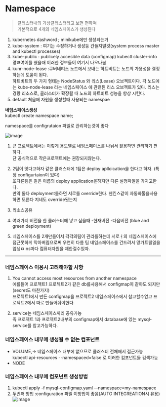 
# Namespace 
> 클러스터내의 가상클러스터라고 보면 편하며  
기본적으로 4개의 네임스페이스가 생성된다  
1. kubernetes dashword ; minikube에만 생성되는거
2. kube-system : 여기는 수정하거나 생성등 건들지말것(system process master and kubectl processes)
3. kube-public : publicely accesible data (configmap) kubectl cluster-info 명ㄹ여어를 쳤을때 이러한 정보들이 여기서 나오나봄
4. kunr-node-lease :쿠버네티스 노드에서 보내는 하트비트는 노드의 가용성을 결정하는데 도움이 된다.  
하트비트의 두 가지 형태는 NodeStatus 와 리스(Lease) 오브젝트이다. 각 노드에는 kube-node-lease 라는 네임스페이스 에 관련된 리스 오브젝트가 있다. 리스는 경량 리소스로, 클러스터가 확장될 때 노드의 하트비트 성능을 향상 시킨다.
5. default
처음에 자원을 생성할때 사용되는 namespae 

**네임스페이스생성**  
kubectl create namespace name;  

namespace를 configrutaion 파일로 관리하는것이 좋다  

![image](https://user-images.githubusercontent.com/22045187/107508921-09247880-6be5-11eb-8807-63862097c941.png)  

1. 큰 프로젝트에서는 이렇게 용도별로 네임스페이스를 나눠서 활용하면 관리하기 편하다.  
단 공식적으로 작은프로젝트에는 권장되지않는다.  
2. 2팀이 잇다고하자 같은 클러스터에 1팀은 deploy aplloication을 한다고 하자. (특정 configurtaion이 있다)  
또다른팀은 같은 이름의 deploy application을하지만 다른 설정파일을 가지고한다.    
만약 둘다 deployment를하면 서로를 override한다. 젠킨스같이 자동화툴을사용하면 모른다 지네도 override됫는지  

3. 리소스공유 
4. 여러가지 버전을 한 클러스터에 넣고 싶을때
-현재버전 -다음버전 (blue and green deployment)
5. 네임스페이스를 2개만들어서 각각의팀이 관리를하는데 서로ㅓ의 네임스페이스에 접근못하게 막아버림으로써 우연히 다름 팀 네임스페이스를 건드려서 망가트릴일을 업생ㅁ
ns마다 컴퓨터자원을 제한걸수있따.

***
### 네임스페이스 이용시 고려해야할 사항
1. You cannot access most resources from another namespace  
예를들어 프로젝트1 프로젝트2가 같은 db를사용해서 configmap이 같아도 되지만 (secret도 마찬가지)  
프로젝트1에서 만든 configmap을 프로젝트2 네임스페이스에서 참고할수없고 프로젝트2에서 따로 만들어줘야한다.

2. service는 네임스페이스끼리 공유가능  
 즉 프로젝트 1과 프로젝트2내부의 configmap에서 database에 있는 mysql-service를 참고가능하다.


### 네임스페이스 내부에 생성될 수 없는 컴포넌트
- VOLUME,-> 네임스페이스 내부에 없으므로 클러스터 전체에서 접근가능  
kubectl api-resources --namespaced=false 로 이러한 컴포넌트들 검색가능
- NODE

### 네임스페이스 내부에 컴포넌트 생성방법
1. kubectl apply -f mysql-configmap.yaml --namespace=my-namespace
2. 두번째 방법 :configuration 파일 이방법이 좋음(AUTO INTEGREATION시 유용)
![image](https://user-images.githubusercontent.com/22045187/107509279-a7184300-6be5-11eb-8d45-4dd89e5d8b6a.png)


